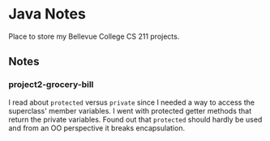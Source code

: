 # Java Notes

Place to store my Bellevue College CS 211 projects.

## Notes

### project2-grocery-bill

I read about `protected` versus `private` since I needed a way to access the superclass' member variables. I went with protected getter methods that return the private variables. Found out that `protected` should hardly be used and from an OO perspective it breaks encapsulation.
